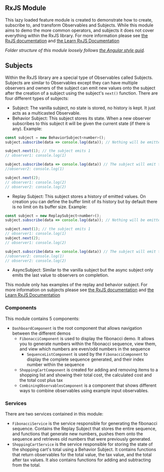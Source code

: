 ## RxJS Module

This lazy loaded feature module is created to demonstrate how to create, subscribe to, and transform Observables and Subjects. While this module aims to demo the more common operators, and subjects it does not cover everything within the RxJS library. For more information please see [the RxJS documentation](https://rxjs-dev.firebaseapp.com/api) and [the Learn RxJS Documentation](https://www.learnrxjs.io/)

_Folder structure of this module loosely follows [the Angular style guid](https://angular.io/guide/styleguide)._

## Subjects

Within the RxJS library are a special type of Observables called Subjects. Subjects are similar to Observables except they can have multiple observers and owners of the subject can emit new values onto the subject after the creation of a subject using the subject's `next()` function. There are four different types of subjects:

- Subject: The vanilla subject, no state is stored, no history is kept. It just acts as a multicasted Observable.
- Behavior Subject: This subject stores its state. When a new observer subscribes to this subject it will be given the current state (if there is any). Example:

```javascript
const subject = new BehaviorSubject<number>();
subject.subscribe(data => console.log(data)); // Nothing will be emitted to this observer since the state of the behavior subject wasn't initialized on creation.

subject.next(1); // the subject emits 1
// observer1: console.log(1)

subject.subscribe(data => console.log(data)) // The subject will emit the value 1 to this observer
//observer2: console.log(1)

subject.next(2);
// observer1: console.log(2)
// observer2: console.log(2)

```

- Replay Subject: This subject stores a history of emitted values. On creation you can define the buffer limit of its history but by default there is no limit on its buffer size. Example:

```javascript
const subject = new ReplaySubject<number>();
subject.subscribe(data => console.log(data)); // Nothing will be emitted because there is no history

subject.next(1); // the subject emits 1
// observer1: console.log(1)
subject.next(2);
// observer1: console.log(2)

subject.subscribe(data => console.log(data)) // The subject will emit the value 1 to this observer
//observer2: console.log(1)
// observer2: console.log(2)
```

- AsyncSubject: Similar to the vanilla subject but the async subject only emits the last value to observers on completion.

This module only has examples of the replay and behavior subject. For more information on subjects please see [the RxJS documentation](https://rxjs-dev.firebaseapp.com/guide/subject) and [the Learn RxJS Documentation](https://www.learnrxjs.io/learn-rxjs/subjects)

### Components

This module contains 5 components:

- `DashboardComponent` is the root component that allows navigation between the different demos
  - `FibonacciComponent` is used to display the fibonacci demo. It allows you to generate numbers within the fibonacci sequence, view them, and view which numbers are even/odd numbers in the sequence
    - `SequenceListComponent` is used by the `FibonacciComponent` to display the complete sequence generated, and their index number within the sequence
  - `ShoppingCartComponent` is created for adding and removing items to a shopping list and showing their total cost, the calculated cost and the total cost plus tax
  - `CombiningObservablesComponent` is a component that shows different ways to combine observables using example input observables.

### Services

There are two services contained in this module:

- `FibonacciService` is the service responsible for generating the fibonacci sequence. Contains the Replay Subject that stores the entire sequence, and functions that generate new numbers, pushes them onto the sequence and retrieves old numbers that were previously generated.
- `ShoppingCartService` is the service responsible for storing the state of the shopping cart's total using a Behavior Subject. It contains functions that return observables for the total value, the tax value, and the total after tax values. It also contains functions for adding and subtracting from the total.
